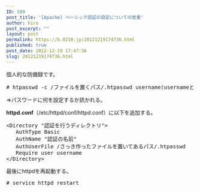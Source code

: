 ```yaml
---
ID: 589
post_title: '[Apache] ベーシック認証の設定についての覚書'
author: hiro
post_excerpt: ""
layout: post
permalink: https://b.0218.jp/20121219174736.html
published: true
post_date: 2012-12-19 17:47:36
slug: 20121219174736.html
---
```

個人的な防備録です。
<!--more-->
<pre class="prettyprint linenums"># htpasswd -c /ファイルを置くパス/.htpasswd username(usernameという名前のユーザ)</pre>
<span class="text-muted">⇒パスワードに何を設定するか訊かれる。</span>

<b>httpd.conf</b>（/etc/httpd/conf/httpd.conf）に以下を追加する。
<pre class="prettyprint linenums">
&lt;Directory &quot;認証を行うディレクトリ&quot;&gt;
   AuthType Basic
   AuthName &quot;認証の名前&quot;
   AuthUserFile /さっき作ったファイルを置いてあるパス/.htpasswd
   Require user username
&lt;/Directory&gt;
</pre>

最後にhttpdを再起動する。
<pre class="prettyprint linenums"># service httpd restart</pre>